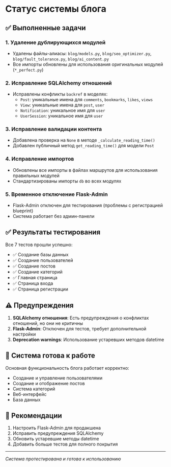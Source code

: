 # Статус системы блога

## ✅ Выполненные задачи

### 1. Удаление дублирующихся модулей
- Удалены файлы-алиасы: `blog/models.py`, `blog/seo_optimizer.py`, `blog/fault_tolerance.py`, `blog/ai_content.py`
- Все импорты обновлены для использования оригинальных модулей (`*_perfect.py`)

### 2. Исправление SQLAlchemy отношений
- Исправлены конфликты `backref` в моделях:
  - `Post`: уникальные имена для `comments`, `bookmarks`, `likes`, `views`
  - `View`: уникальные имена для `post`, `user`
  - `Notification`: уникальное имя для `user`
  - `UserSession`: уникальное имя для `user`

### 3. Исправление валидации контента
- Добавлена проверка на `None` в методе `_calculate_reading_time()`
- Добавлен публичный метод `get_reading_time()` для модели `Post`

### 4. Исправление импортов
- Обновлены все импорты в файлах маршрутов для использования правильных модулей
- Стандартизированы импорты `db` во всех модулях

### 5. Временное отключение Flask-Admin
- Flask-Admin отключен для тестирования (проблемы с регистрацией blueprint)
- Система работает без админ-панели

## ✅ Результаты тестирования

Все 7 тестов прошли успешно:
- ✅ Создание базы данных
- ✅ Создание пользователей
- ✅ Создание постов
- ✅ Создание категорий
- ✅ Главная страница
- ✅ Страница входа
- ✅ Страница регистрации

## ⚠️ Предупреждения

1. **SQLAlchemy отношения**: Есть предупреждения о конфликтах отношений, но они не критичны
2. **Flask-Admin**: Отключен для тестов, требует дополнительной настройки
3. **Deprecation warnings**: Использование устаревших методов datetime

## 🚀 Система готова к работе

Основная функциональность блога работает корректно:
- Создание и управление пользователями
- Создание и отображение постов
- Система категорий
- Веб-интерфейс
- База данных

## 📝 Рекомендации

1. Настроить Flask-Admin для продакшена
2. Исправить предупреждения SQLAlchemy
3. Обновить устаревшие методы datetime
4. Добавить больше тестов для полного покрытия

---
*Система протестирована и готова к использованию*